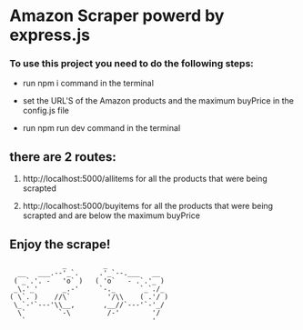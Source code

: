 # Amazon Scraper powerd by express.js

### To use this project you need to do the following steps:

* run npm i command in the terminal

* set the URL'S of the Amazon products and the maximum buyPrice in the config.js file

* run npm run dev command in the terminal

## there are 2 routes:
1) http://localhost:5000/allitems for all the products that were being scrapted

2) http://localhost:5000/buyitems for all the products that were being scrapted and are below the maximum buyPrice


## Enjoy the scrape!

```
             _         _
  __   ___.--'_`.     .'_`--.___   __
 ( _`.'. -   'o` )   ( 'o`   - .`.'_ )
 _\.'_'      _.-'     `-._      `_`./_
( \`. )    //\`         '/\\    ( .'/ )
 \_`-'`---'\\__,       ,__//`---'`-'_/
  \`        `-\         /-'        '/
   `                               '   
```